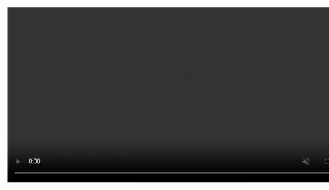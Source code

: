 <video width="800" controls autoplay muted loop playsinline>
  <source src="pics/glow.mp4" type="video/mp4">
  <source src="pics/glow.mov" type="video/mov">
  <source src="pics/glow.webm" type="video/webm">
  <source src="pics/glow.ogg" type="video/ogg">
  glow
</video>